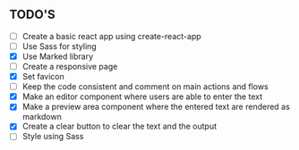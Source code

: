 ## TODO'S

- [ ] Create a basic react app using create-react-app
- [ ] Use Sass for styling
- [x] Use Marked library
- [ ] Create a responsive page
- [x] Set favicon
- [ ] Keep the code consistent and comment on main actions and flows
- [x] Make an editor component where users are able to enter the text
- [x] Make a preview area component where the entered text are rendered as markdown
- [x] Create a clear button to clear the text and the output
- [ ] Style using Sass
